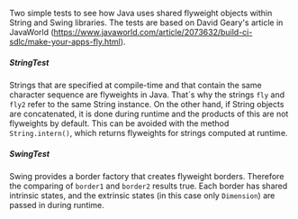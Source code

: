 Two simple tests to see how Java uses shared flyweight objects within String and Swing libraries. The tests are based on David Geary's article in JavaWorld (https://www.javaworld.com/article/2073632/build-ci-sdlc/make-your-apps-fly.html).

##### StringTest

Strings that are specified at compile-time and that contain the same character sequence are flyweights in Java. That´s why the strings `fly` and `fly2` refer to the same String instance. On the other hand, if String objects are concatenated, it is done during runtime and the products of this are not flyweights by default. This can be avoided with the method `String.intern()`, which returns flyweights for strings computed at runtime.

##### SwingTest

Swing provides a border factory that creates flyweight borders. Therefore the comparing of `border1` and `border2` results true. Each border has shared intrinsic states, and the extrinsic states (in this case only `Dimension`) are passed in during runtime. 
 
